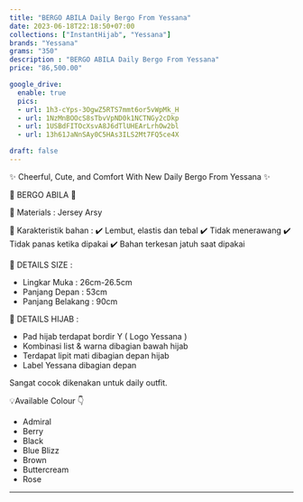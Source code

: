 ```yaml
---
title: "BERGO ABILA Daily Bergo From Yessana"
date: 2023-06-18T22:18:50+07:00
collections: ["InstantHijab", "Yessana"]
brands: "Yessana"
grams: "350"
description : "BERGO ABILA Daily Bergo From Yessana"
price: "86,500.00"

google_drive:
  enable: true
  pics:
  - url: 1h3-cYps-3OgwZ5RTS7mmt6or5vWpMk_H
  - url: 1NzMnBOOcS8sTbvVpND0k1NCTNGy2cDkp
  - url: 1USBdFITOcXsvA8J6dTlUHEArLrhOw2bl
  - url: 13h61JaNnSAy0C5HAs3ILS2Mt7FQ5ce4X

draft: false
---
```


✨ Cheerful, Cute, and Comfort With New Daily Bergo From Yessana ✨

🌸 BERGO ABILA 🌸

💎 Materials : Jersey Arsy

💎 Karakteristik bahan :
✔️ Lembut, elastis dan tebal
✔️ Tidak menerawang
✔️ Tidak panas ketika dipakai
✔️ Bahan terkesan jatuh saat dipakai

💎 DETAILS SIZE :
- Lingkar Muka : 26cm-26.5cm
- Panjang Depan : 53cm
- Panjang Belakang : 90cm

💎 DETAILS HIJAB :
- Pad hijab terdapat bordir Y ( Logo Yessana )
- Kombinasi list & warna dibagian bawah hijab
- Terdapat lipit mati dibagian depan hijab
- Label Yessana dibagian depan

Sangat cocok dikenakan untuk daily outfit.

💡Available Colour 👇
- Admiral
- Berry
- Black
- Blue Blizz
- Brown
- Buttercream
- Rose

---    
 
